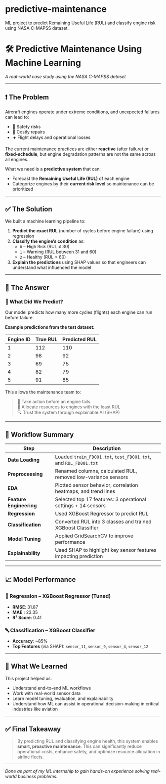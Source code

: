 # predictive-maintenance
ML project to predict Remaining Useful Life (RUL) and classify engine risk using NASA C-MAPSS dataset.

# 🛠️ Predictive Maintenance Using Machine Learning  
*A real-world case study using the NASA C-MAPSS dataset*

---

## ❗ The Problem

Aircraft engines operate under extreme conditions, and unexpected failures can lead to:
- 🚨 Safety risks  
- 🧰 Costly repairs  
- ✈️ Flight delays and operational losses

The current maintenance practices are either **reactive** (after failure) or **fixed-schedule**, but engine degradation patterns are not the same across all engines.

What we need is a **predictive system** that can:
- Forecast the **Remaining Useful Life (RUL)** of each engine
- Categorize engines by their **current risk level** so maintenance can be prioritized

---

## ✅ The Solution

We built a machine learning pipeline to:
1. **Predict the exact RUL** (number of cycles before engine failure) using regression
2. **Classify the engine’s condition** as:
   - `0` – High Risk (RUL ≤ 30)
   - `1` – Warning (RUL between 31 and 60)
   - `2` – Healthy (RUL > 60)
3. **Explain the predictions** using SHAP values so that engineers can understand what influenced the model

---

## 🧠 The Answer

### 🎯 What Did We Predict?

Our model predicts how many more cycles (flights) each engine can run before failure.

**Example predictions from the test dataset:**

| Engine ID | True RUL | Predicted RUL |
|-----------|----------|----------------|
|     1     |   112    |      110       |
|     2     |    98    |      92        |
|     3     |    69    |      75        |
|     4     |    82    |      79        |
|     5     |    91    |      85        |

This allows the maintenance team to:
> 🔧 Take action before an engine fails  
> 🎯 Allocate resources to engines with the least RUL  
> 🔍 Trust the system through explainable AI (SHAP)

---

## 🔄 Workflow Summary

| Step | Description |
|------|-------------|
| **Data Loading** | Loaded `train_FD001.txt`, `test_FD001.txt`, and `RUL_FD001.txt` |
| **Preprocessing** | Renamed columns, calculated RUL, removed low-variance sensors |
| **EDA** | Plotted sensor behavior, correlation heatmaps, and trend lines |
| **Feature Engineering** | Selected top 17 features: 3 operational settings + 14 sensors |
| **Regression** | Used XGBoost Regressor to predict RUL |
| **Classification** | Converted RUL into 3 classes and trained XGBoost Classifier |
| **Model Tuning** | Applied GridSearchCV to improve performance |
| **Explainability** | Used SHAP to highlight key sensor features impacting prediction |

---

## 📈 Model Performance

### 🔢 Regression – XGBoost Regressor (Tuned)
- **RMSE**: 31.87  
- **MAE** : 23.35  
- **R² Score**: 0.41  

### 🔤 Classification – XGBoost Classifier
- **Accuracy**: ~85%  
- **Top Features** (via SHAP): `sensor_11`, `sensor_9`, `sensor_4`, `sensor_12`

---

## 🧠 What We Learned

This project helped us:
- Understand end-to-end ML workflows
- Work with real-world sensor data
- Learn model tuning, evaluation, and explainability
- Understand how ML can assist in operational decision-making in critical industries like aviation

---

## ✅ Final Takeaway

> By predicting RUL and classifying engine health, this system enables **smart, proactive maintenance**. This can significantly reduce operational costs, enhance safety, and optimize resource allocation in airline fleets.

---

*Done as part of my ML internship to gain hands-on experience solving real-world business problems.*
